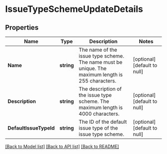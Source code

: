 # IssueTypeSchemeUpdateDetails

## Properties
Name | Type | Description | Notes
------------ | ------------- | ------------- | -------------
**Name** | **string** | The name of the issue type scheme. The name must be unique. The maximum length is 255 characters. | [optional] [default to null]
**Description** | **string** | The description of the issue type scheme. The maximum length is 4000 characters. | [optional] [default to null]
**DefaultIssueTypeId** | **string** | The ID of the default issue type of the issue type scheme. | [optional] [default to null]

[[Back to Model list]](../README.md#documentation-for-models) [[Back to API list]](../README.md#documentation-for-api-endpoints) [[Back to README]](../README.md)

